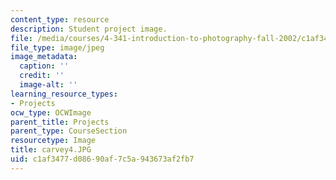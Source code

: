 ```yaml
---
content_type: resource
description: Student project image.
file: /media/courses/4-341-introduction-to-photography-fall-2002/c1af3477d08690af7c5a943673af2fb7_carvey4.JPG
file_type: image/jpeg
image_metadata:
  caption: ''
  credit: ''
  image-alt: ''
learning_resource_types:
- Projects
ocw_type: OCWImage
parent_title: Projects
parent_type: CourseSection
resourcetype: Image
title: carvey4.JPG
uid: c1af3477-d086-90af-7c5a-943673af2fb7
---
```

